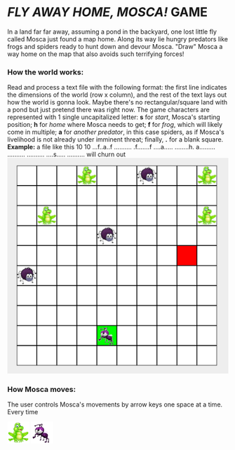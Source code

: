# _FLY AWAY HOME, MOSCA!_ GAME

In a land far far away, assuming a pond in the backyard, one lost little fly called Mosca just found a map home. Along its way lie hungry predators like frogs and spiders ready to hunt down and devour Mosca. "Draw" Mosca a way home on the map that also avoids such terrifying forces!

### How the world works:
Read and process a text file with the following format: the first line indicates the dimensions of the world (row x column), and the rest of the text lays out how the world is gonna look. Maybe there's no rectangular/square land with a pond but just pretend there was right now. The game characters are represented with 1 single uncapitalized letter: **s** for *start*, Mosca's starting position; **h** for *home* where Mosca needs to get; **f** for *frog*, which will likely come in multiple; **a** for *another predator*, in this case spiders, as if Mosca's livelihood is not already under imminent threat; finally, **.** for a blank square.
**Example:** 
a file like this
10 10 
...f..a..f
..........
.f.......f
....a.....
........h.
a.........
..........
..........
....s.....
..........
will churn out ![THIS WORLD](image.png)

### How Mosca moves:
The user controls Mosca's movements by arrow keys one space at a time. Every time 



![frog](frog.png)
![Mosca the little fly](Moscathefly.png)
